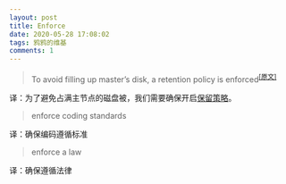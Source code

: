 ```yaml
---
layout: post
title: Enforce
date: 2020-05-28 17:08:02
tags: 鸦鸦的维基
comments: 1
---
```




> To avoid filling up master’s disk, a retention policy is enforced<sup>[[原文]](https://kubernetes.io/docs/tasks/debug-application-cluster/events-stackdriver/)</sup>

译：为了避免占满主节点的磁盘被，我们需要确保开启<u>保留策略</u>。

> enforce coding standards

译：确保编码遵循标准

> enforce a law

译：确保遵循法律